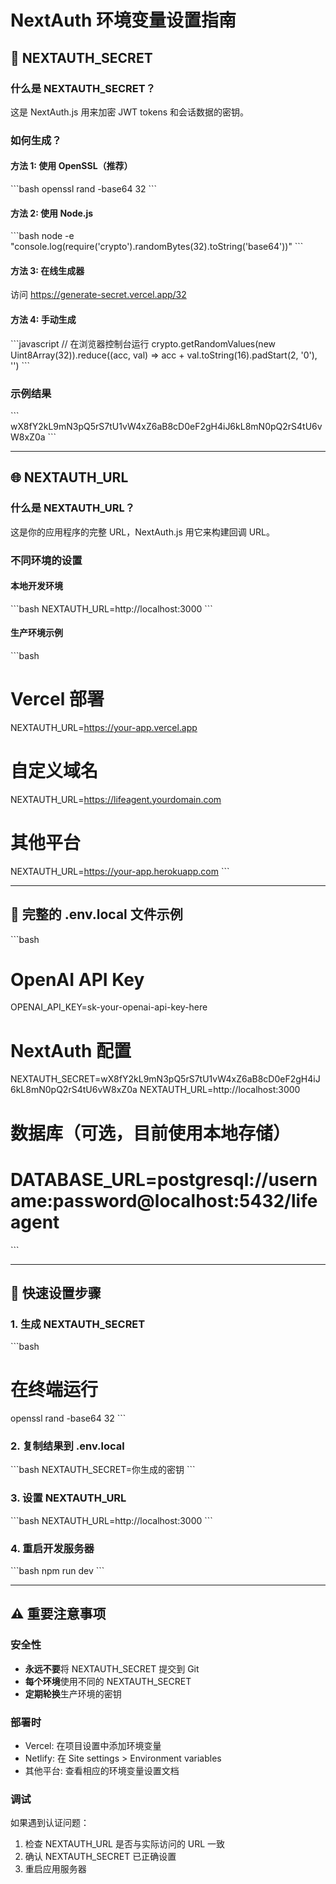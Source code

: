 # NextAuth 环境变量设置指南

## 🔐 NEXTAUTH_SECRET

### 什么是 NEXTAUTH_SECRET？
这是 NextAuth.js 用来加密 JWT tokens 和会话数据的密钥。

### 如何生成？

#### 方法 1: 使用 OpenSSL（推荐）
\`\`\`bash
openssl rand -base64 32
\`\`\`

#### 方法 2: 使用 Node.js
\`\`\`bash
node -e "console.log(require('crypto').randomBytes(32).toString('base64'))"
\`\`\`

#### 方法 3: 在线生成器
访问 https://generate-secret.vercel.app/32

#### 方法 4: 手动生成
\`\`\`javascript
// 在浏览器控制台运行
crypto.getRandomValues(new Uint8Array(32)).reduce((acc, val) => acc + val.toString(16).padStart(2, '0'), '')
\`\`\`

### 示例结果
\`\`\`
wX8fY2kL9mN3pQ5rS7tU1vW4xZ6aB8cD0eF2gH4iJ6kL8mN0pQ2rS4tU6vW8xZ0a
\`\`\`

---

## 🌐 NEXTAUTH_URL

### 什么是 NEXTAUTH_URL？
这是你的应用程序的完整 URL，NextAuth.js 用它来构建回调 URL。

### 不同环境的设置

#### 本地开发环境
\`\`\`bash
NEXTAUTH_URL=http://localhost:3000
\`\`\`

#### 生产环境示例
\`\`\`bash
# Vercel 部署
NEXTAUTH_URL=https://your-app.vercel.app

# 自定义域名
NEXTAUTH_URL=https://lifeagent.yourdomain.com

# 其他平台
NEXTAUTH_URL=https://your-app.herokuapp.com
\`\`\`

---

## 📝 完整的 .env.local 文件示例

\`\`\`bash
# OpenAI API Key
OPENAI_API_KEY=sk-your-openai-api-key-here

# NextAuth 配置
NEXTAUTH_SECRET=wX8fY2kL9mN3pQ5rS7tU1vW4xZ6aB8cD0eF2gH4iJ6kL8mN0pQ2rS4tU6vW8xZ0a
NEXTAUTH_URL=http://localhost:3000

# 数据库（可选，目前使用本地存储）
# DATABASE_URL=postgresql://username:password@localhost:5432/lifeagent
\`\`\`

---

## 🚀 快速设置步骤

### 1. 生成 NEXTAUTH_SECRET
\`\`\`bash
# 在终端运行
openssl rand -base64 32
\`\`\`

### 2. 复制结果到 .env.local
\`\`\`bash
NEXTAUTH_SECRET=你生成的密钥
\`\`\`

### 3. 设置 NEXTAUTH_URL
\`\`\`bash
NEXTAUTH_URL=http://localhost:3000
\`\`\`

### 4. 重启开发服务器
\`\`\`bash
npm run dev
\`\`\`

---

## ⚠️ 重要注意事项

### 安全性
- **永远不要**将 NEXTAUTH_SECRET 提交到 Git
- **每个环境**使用不同的 NEXTAUTH_SECRET
- **定期轮换**生产环境的密钥

### 部署时
- Vercel: 在项目设置中添加环境变量
- Netlify: 在 Site settings > Environment variables
- 其他平台: 查看相应的环境变量设置文档

### 调试
如果遇到认证问题：
1. 检查 NEXTAUTH_URL 是否与实际访问的 URL 一致
2. 确认 NEXTAUTH_SECRET 已正确设置
3. 重启应用服务器

